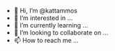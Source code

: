 - 👋 Hi, I’m @kattammos
- 👀 I’m interested in ...
- 🌱 I’m currently learning ...
- 💞️ I’m looking to collaborate on ...
- 📫 How to reach me ...

<!---
kattammos/kattammos is a ✨ special ✨ repository because its `README.md` (this file) appears on your GitHub profile.
You can click the Preview link to take a look at your changes.
--->

